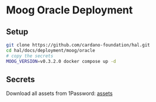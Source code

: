 # Moog Oracle Deployment

## Setup

```bash
git clone https://github.com/cardano-foundation/hal.git
cd hal/docs/deployment/moog/oracle
# copy the secrets
MOOG_VERSION=v0.3.2.0 docker compose up -d
```


## Secrets

Download all assets from 1Password: [assets](https://start.1password.com/open/i?a=TYQQQLKUDBAFVHQ4P7XKFCUVYM&v=fhipthmhnufti4q2kky6d7336u&i=zcv5aijxrq3obq23ozzustghta&h=cardanofoundation.1password.com)
